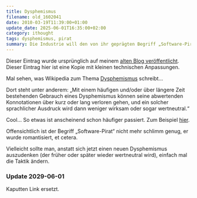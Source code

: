 ```yaml
---
title: Dysphemismus
filename: old_1602041
date: 2010-03-19T11:39:00+01:00
update_date: 2025-06-01T16:35:00+02:00
category: ithought
tags: dysphemismus, pirat
summary: Die Industrie will den von ihr geprägten Begriff „Software-Pirat“ nicht mehr verwenden, weil er zu positiv klingt.
---
```

Dieser Eintrag wurde ursprünglich auf meinem [alten Blog veröffentlicht](https://stu.blogger.de/stories/1602041/). Dieser Eintrag hier ist eine Kopie mit kleinen technischen Anpassungen.

Mal sehen, was Wikipedia zum Thema [Dysphemismus](https://de.wikipedia.org/wiki/Dysphemismus) schreibt…

Dort steht unter anderem: „Mit einem häufigen und/oder über längere Zeit bestehenden Gebrauch eines Dysphemismus können seine abwertenden Konnotationen über kurz oder lang verloren gehen, und ein solcher sprachlicher Ausdruck wird dann weniger wirksam oder sogar wertneutral.“

Cool… So etwas ist anscheinend schon häufiger passiert. Zum Beispiel [hier](https://www.techdirt.com/2010/03/18/apparently-the-word-piracy-no-longer-sufficiently-derogatory-for-entertainment-industry/).

Offensichtlich ist der Begriff „Software-Pirat“ nicht mehr schlimm genug, er wurde romantisiert, et cetera.

Vielleicht sollte man, anstatt sich jetzt einen neuen Dysphemismus auszudenken (der früher oder später wieder wertneutral wird), einfach mal die Taktik ändern.

### Update 2029-06-01

Kaputten Link ersetzt.
